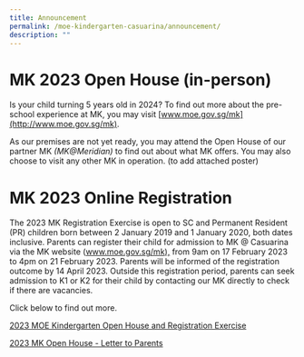 ```yaml
---
title: Announcement
permalink: /moe-kindergarten-casuarina/announcement/
description: ""
---
```

MK 2023 Open House (in-person)
==============================

Is your child turning 5 years old in 2024? To find out more about the pre-school experience at MK, you may visit [www.moe.gov.sg/mk](http://www.moe.gov.sg/mk).

As our premises are not yet ready, you may attend the Open House of our partner MK _(MK@Meridian)_ to find out about what MK offers. You may also choose to visit any other MK in operation. (to add attached poster)

MK 2023 Online Registration
===== 

The 2023 MK Registration Exercise is open to SC and Permanent Resident (PR) children born between 2 January 2019 and 1 January 2020, both dates inclusive. Parents can register their child for admission to MK @ Casuarina via the MK website ([www.moe.gov.sg/mk),](http://www.moe.gov.sg/mk) from 9am on 17 February 2023 to 4pm on 21 February 2023. Parents will be informed of the registration outcome by 14 April 2023. Outside this registration period, parents can seek admission to K1 or K2 for their child by contacting our MK directly to check if there are vacancies.

Click below to find out more.

[2023 MOE Kindergarten Open House and Registration Exercise](https://drive.google.com/file/d/1d0Xu0R76pwg_4RiN1xvzHyPeWBriwg4u/view?usp=share_link)

[2023 MK Open House - Letter to Parents](https://drive.google.com/file/d/1Ol-2AQP1UdD8Um91Dq_epxoxJ4D62Qcw/view?usp=share_link)